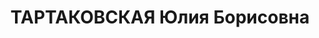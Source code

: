 ---
title: ТАРТАКОВСКАЯ Юлия Борисовна
description: 'Род. в 1900, Польша, Волынская губ., м. Чуднов. Ярославская тюрьма,
  Заключенная, осуждена 06.05.1937

  Обв. по ст. 58-8, 58-11 УК. Приговор: 03.09.1937 – ВМН. Расстреляна 04.09.1937.

  Реабилитирована 10.07.1957'
---
